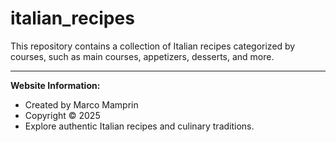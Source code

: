 # italian_recipes

This repository contains a collection of Italian recipes categorized by courses, such as main courses, appetizers, desserts, and more.

---

**Website Information:**
- Created by Marco Mamprin
- Copyright © 2025
- Explore authentic Italian recipes and culinary traditions.
